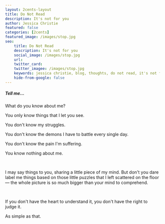 ```yaml
---
layout: 2cents-layout
title: Do Not Read
description: It's not for you
author: Jessica Christie
featured: false
categories: [2cents]
featured_image: /images/stop.jpg
seo:
    title: Do Not Read
    description: It's not for you
    social_image: /images/stop.jpg
    url:
    twitter_card:
    twitter_imagee: /images/stop.jpg
    keywords: jessica christie, blog, thoughts, do not read, it's not for you, struggle, demons, pain, suffering, sharing, a little piece of my mind, label, puzzles, the whole picture, don't judge
    hide-from-google: false
---
```

##### Tell me...

What do you know about me?

You only know things that I let you see.

You don't know my struggles.

You don't know the demons I have to battle every single day.

You don't know the pain I'm suffering.

You know nothing about me.

&nbsp;

I may say things to you, sharing a little piece of my mind. But don't you dare label me things based on those little puzzles that I left scattered on the floor ― the whole picture is so much bigger than your mind to comprehend.

&nbsp;

If you don't have the heart to understand it, you don't have the right to judge it.

As simple as that.

&nbsp;

&nbsp;

&nbsp;
